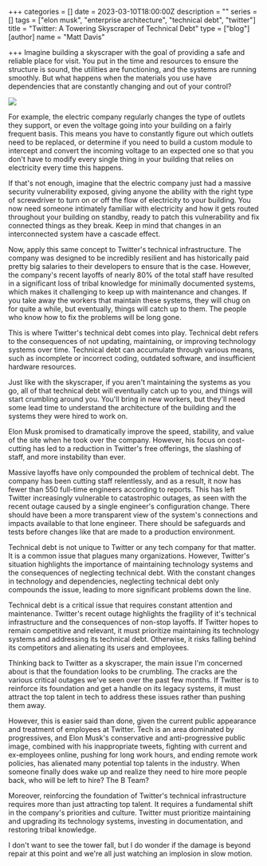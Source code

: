 +++
categories = []
date = 2023-03-10T18:00:00Z
description = ""
series = []
tags = ["elon musk", "enterprise architecture", "technical debt", "twitter"]
title = "Twitter: A Towering Skyscraper of Technical Debt"
type = ["blog"]
[author]
name = "Matt Davis"

+++
Imagine building a skyscraper with the goal of providing a safe and reliable place for visit. You put in the time and resources to ensure the structure is sound, the utilities are functioning, and the systems are running smoothly. But what happens when the materials you use have dependencies that are constantly changing and out of your control?  
  
![](/uploads/mattchewdavis_blue_skyscraper_crumbling_d28bc674-3036-4fe7-9d69-4272ce976703.png)

For example, the electric company regularly changes the type of outlets they support, or even the voltage going into your building on a fairly frequent basis. This means you have to constantly figure out which outlets need to be replaced, or determine if you need to build a custom module to intercept and convert the incoming voltage to an expected one so that you don't have to modify every single thing in your building that relies on electricity every time this happens.

If that's not enough, imagine that the electric company just had a massive security vulnerability exposed, giving anyone the ability with the right type of screwdriver to turn on or off the flow of electricity to your building. You now need someone intimately familiar with electricity and how it gets routed throughout your building on standby, ready to patch this vulnerability and fix connected things as they break. Keep in mind that changes in an interconnected system have a cascade effect.

Now, apply this same concept to Twitter's technical infrastructure. The company was designed to be incredibly resilient and has historically paid pretty big salaries to their developers to ensure that is the case. However, the company's recent layoffs of nearly 80% of the total staff have resulted in a significant loss of tribal knowledge for minimally documented systems, which makes it challenging to keep up with maintenance and changes. If you take away the workers that maintain these systems, they will chug on for quite a while, but eventually, things will catch up to them. The people who know how to fix the problems will be long gone.

This is where Twitter's technical debt comes into play. Technical debt refers to the consequences of not updating, maintaining, or improving technology systems over time. Technical debt can accumulate through various means, such as incomplete or incorrect coding, outdated software, and insufficient hardware resources.

Just like with the skyscraper, if you aren't maintaining the systems as you go, all of that technical debt will eventually catch up to you, and things will start crumbling around you. You'll bring in new workers, but they'll need some lead time to understand the architecture of the building and the systems they were hired to work on.

Elon Musk promised to dramatically improve the speed, stability, and value of the site when he took over the company. However, his focus on cost-cutting has led to a reduction in Twitter's free offerings, the slashing of staff, and more instability than ever.

Massive layoffs have only compounded the problem of technical debt. The company has been cutting staff relentlessly, and as a result, it now has fewer than 550 full-time engineers according to reports. This has left Twitter increasingly vulnerable to catastrophic outages, as seen with the recent outage caused by a single engineer's configuration change. There should have been a more transparent view of the system's connections and impacts available to that lone engineer. There should be safeguards and tests before changes like that are made to a production environment.

Technical debt is not unique to Twitter or any tech company for that matter. It is a common issue that plagues many organizations. However, Twitter's situation highlights the importance of maintaining technology systems and the consequences of neglecting technical debt. With the constant changes in technology and dependencies, neglecting technical debt only compounds the issue, leading to more significant problems down the line.

Technical debt is a critical issue that requires constant attention and maintenance. Twitter's recent outage highlights the fragility of it's technical infrastructure and the consequences of non-stop layoffs. If Twitter hopes to remain competitive and relevant, it must prioritize maintaining its technology systems and addressing its technical debt. Otherwise, it risks falling behind its competitors and alienating its users and employees.

Thinking back to Twitter as a skyscraper, the main issue I'm concerned about is that the foundation looks to be crumbling. The cracks are the various critical outages we've seen over the past few months. If Twitter is to reinforce its foundation and get a handle on its legacy systems, it must attract the top talent in tech to address these issues rather than pushing them away.

However, this is easier said than done, given the current public appearance and treatment of employees at Twitter. Tech is an area dominated by progressives, and Elon Musk's conservative and anti-progressive public image, combined with his inappropriate tweets, fighting with current and ex-employees online, pushing for long work hours, and ending remote work policies, has alienated many potential top talents in the industry. When someone finally does wake up and realize they need to hire more people back, who will be left to hire? The B Team?

Moreover, reinforcing the foundation of Twitter's technical infrastructure requires more than just attracting top talent. It requires a fundamental shift in the company's priorities and culture. Twitter must prioritize maintaining and upgrading its technology systems, investing in documentation, and restoring tribal knowledge.

I don't want to see the tower fall, but I do wonder if the damage is beyond repair at this point and we're all just watching an implosion in slow motion.